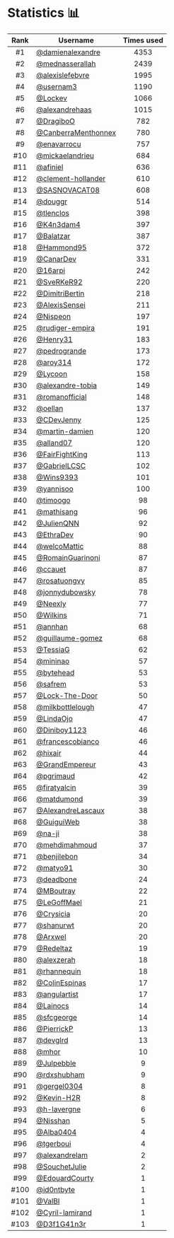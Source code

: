# Statistics 📊

|Rank|Username|Times used|
:--------:|--------|:--------:|
|#1|[@damienalexandre](https://github.com/damienalexandre)|4353|
|#2|[@mednasserallah](https://github.com/mednasserallah)|2439|
|#3|[@alexislefebvre](https://github.com/alexislefebvre)|1995|
|#4|[@usernam3](https://github.com/usernam3)|1190|
|#5|[@Lockev](https://github.com/Lockev)|1066|
|#6|[@alexandrehaas](https://github.com/alexandrehaas)|1015|
|#7|[@DragiboO](https://github.com/DragiboO)|782|
|#8|[@CanberraMenthonnex](https://github.com/CanberraMenthonnex)|780|
|#9|[@enavarrocu](https://github.com/enavarrocu)|757|
|#10|[@mickaelandrieu](https://github.com/mickaelandrieu)|684|
|#11|[@afiniel](https://github.com/afiniel)|636|
|#12|[@clement-hollander](https://github.com/clement-hollander)|610|
|#13|[@SASNOVACAT08](https://github.com/SASNOVACAT08)|608|
|#14|[@douggr](https://github.com/douggr)|514|
|#15|[@tlenclos](https://github.com/tlenclos)|398|
|#16|[@K4n3dam4](https://github.com/K4n3dam4)|397|
|#17|[@Balatzar](https://github.com/Balatzar)|387|
|#18|[@Hammond95](https://github.com/Hammond95)|372|
|#19|[@CanarDev](https://github.com/CanarDev)|331|
|#20|[@16arpi](https://github.com/16arpi)|242|
|#21|[@SveRKeR92](https://github.com/SveRKeR92)|220|
|#22|[@DimitriBertin](https://github.com/DimitriBertin)|218|
|#23|[@AlexisSensei](https://github.com/AlexisSensei)|211|
|#24|[@Nispeon](https://github.com/Nispeon)|197|
|#25|[@rudiger-empira](https://github.com/rudiger-empira)|191|
|#26|[@Henry31](https://github.com/Henry31)|183|
|#27|[@pedrogrande](https://github.com/pedrogrande)|173|
|#28|[@aroy314](https://github.com/aroy314)|172|
|#29|[@Lycoon](https://github.com/Lycoon)|158|
|#30|[@alexandre-tobia](https://github.com/alexandre-tobia)|149|
|#31|[@romanofficial](https://github.com/romanofficial)|148|
|#32|[@oellan](https://github.com/oellan)|137|
|#33|[@CDevJenny](https://github.com/CDevJenny)|125|
|#34|[@martin-damien](https://github.com/martin-damien)|120|
|#35|[@alland07](https://github.com/alland07)|120|
|#36|[@FairFightKing](https://github.com/FairFightKing)|113|
|#37|[@GabrielLCSC](https://github.com/GabrielLCSC)|102|
|#38|[@Wins9393](https://github.com/Wins9393)|101|
|#39|[@yannisoo](https://github.com/yannisoo)|100|
|#40|[@timoogo](https://github.com/timoogo)|98|
|#41|[@mathisang](https://github.com/mathisang)|96|
|#42|[@JulienQNN](https://github.com/JulienQNN)|92|
|#43|[@EthraDev](https://github.com/EthraDev)|90|
|#44|[@welcoMattic](https://github.com/welcoMattic)|88|
|#45|[@RomainGuarinoni](https://github.com/RomainGuarinoni)|87|
|#46|[@ccauet](https://github.com/ccauet)|87|
|#47|[@rosatuongvy](https://github.com/rosatuongvy)|85|
|#48|[@jonnydubowsky](https://github.com/jonnydubowsky)|78|
|#49|[@Neexly](https://github.com/Neexly)|77|
|#50|[@Wilkins](https://github.com/Wilkins)|71|
|#51|[@annhan](https://github.com/annhan)|68|
|#52|[@guillaume-gomez](https://github.com/guillaume-gomez)|68|
|#53|[@TessiaG](https://github.com/TessiaG)|62|
|#54|[@mininao](https://github.com/mininao)|57|
|#55|[@bytehead](https://github.com/bytehead)|53|
|#56|[@safrem](https://github.com/safrem)|53|
|#57|[@Lock-The-Door](https://github.com/Lock-The-Door)|50|
|#58|[@milkbottlelough](https://github.com/milkbottlelough)|47|
|#59|[@LindaOjo](https://github.com/LindaOjo)|47|
|#60|[@Diniboy1123](https://github.com/Diniboy1123)|46|
|#61|[@francescobianco](https://github.com/francescobianco)|46|
|#62|[@hixair](https://github.com/hixair)|44|
|#63|[@GrandEmpereur](https://github.com/GrandEmpereur)|43|
|#64|[@pgrimaud](https://github.com/pgrimaud)|42|
|#65|[@firatyalcin](https://github.com/firatyalcin)|39|
|#66|[@matdumond](https://github.com/matdumond)|39|
|#67|[@AlexandreLascaux](https://github.com/AlexandreLascaux)|38|
|#68|[@GuiguiWeb](https://github.com/GuiguiWeb)|38|
|#69|[@na-ji](https://github.com/na-ji)|38|
|#70|[@mehdimahmoud](https://github.com/mehdimahmoud)|37|
|#71|[@benjilebon](https://github.com/benjilebon)|34|
|#72|[@matyo91](https://github.com/matyo91)|30|
|#73|[@deadbone](https://github.com/deadbone)|24|
|#74|[@MBoutray](https://github.com/MBoutray)|22|
|#75|[@LeGoffMael](https://github.com/LeGoffMael)|21|
|#76|[@Crysicia](https://github.com/Crysicia)|20|
|#77|[@shanurwt](https://github.com/shanurwt)|20|
|#78|[@Arxwel](https://github.com/Arxwel)|20|
|#79|[@Redeltaz](https://github.com/Redeltaz)|19|
|#80|[@alexzerah](https://github.com/alexzerah)|18|
|#81|[@rhannequin](https://github.com/rhannequin)|18|
|#82|[@ColinEspinas](https://github.com/ColinEspinas)|17|
|#83|[@angulartist](https://github.com/angulartist)|17|
|#84|[@Lainocs](https://github.com/Lainocs)|14|
|#85|[@sfcgeorge](https://github.com/sfcgeorge)|14|
|#86|[@PierrickP](https://github.com/PierrickP)|13|
|#87|[@devglrd](https://github.com/devglrd)|13|
|#88|[@mhor](https://github.com/mhor)|10|
|#89|[@Julpebble](https://github.com/Julpebble)|9|
|#90|[@rdxshubham](https://github.com/rdxshubham)|9|
|#91|[@gergel0304](https://github.com/gergel0304)|8|
|#92|[@Kevin-H2R](https://github.com/Kevin-H2R)|8|
|#93|[@h-lavergne](https://github.com/h-lavergne)|6|
|#94|[@Nisshan](https://github.com/Nisshan)|5|
|#95|[@Alba0404](https://github.com/Alba0404)|4|
|#96|[@tgerboui](https://github.com/tgerboui)|4|
|#97|[@alexandrelam](https://github.com/alexandrelam)|2|
|#98|[@SouchetJulie](https://github.com/SouchetJulie)|2|
|#99|[@EdouardCourty](https://github.com/EdouardCourty)|1|
|#100|[@id0ntbyte](https://github.com/id0ntbyte)|1|
|#101|[@ValBl](https://github.com/ValBl)|1|
|#102|[@Cyril-lamirand](https://github.com/Cyril-lamirand)|1|
|#103|[@D3f1G41n3r](https://github.com/D3f1G41n3r)|1|
